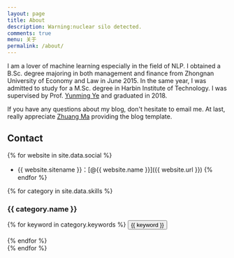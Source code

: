 ```yaml
---
layout: page
title: About
description: Warning:nuclear silo detected.
comments: true
menu: 关于
permalink: /about/
---
```

I am a lover of machine learning especially in the field of NLP. I obtained a B.Sc. degree majoring in both management and finance from Zhongnan University of Economy and Law in June 2015. In the same year,
I was admitted to study for a M.Sc. degree in Harbin Institute of Technology. I was supervised by Prof. [Yunming Ye](http://homepage.hit.edu.cn/pages/yeyunming) and graduated in 2018.

If you have any questions about my blog, don't hesitate to email me. At last, really appreciate [Zhuang Ma](mazhuang.org) providing the blog template.

## Contact

{% for website in site.data.social %}
* {{ website.sitename }}：[@{{ website.name }}]({{ website.url }})
{% endfor %}


{% for category in site.data.skills %}
### {{ category.name }}
<div class="btn-inline">
{% for keyword in category.keywords %}
<button class="btn btn-outline" type="button">{{ keyword }}</button>
<br>
<br>
{% endfor %}
</div>
{% endfor %}
